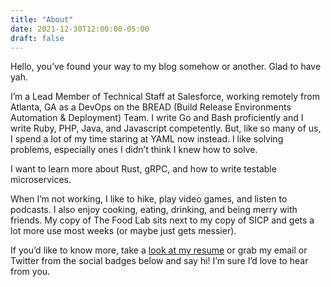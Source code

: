```yaml
---
title: "About"
date: 2021-12-30T12:00:00-05:00
draft: false
---
```


Hello, you’ve found your way to my blog somehow or another. Glad to have yah.

I’m a Lead Member of Technical Staff at Salesforce, working remotely from Atlanta, GA as a DevOps on the BREAD (Build Release Environments Automation & Deployment) Team. I write Go and Bash proficiently and I write Ruby, PHP, Java, and Javascript competently. But, like so many of us, I spend a lot of my time staring at YAML now instead. I like solving problems, especially ones I didn’t think I knew how to solve.

I want to learn more about Rust, gRPC, and how to write testable microservices.

When I’m not working, I like to hike, play video games, and listen to podcasts. I also enjoy cooking, eating, drinking, and being merry with friends. My copy of The Food Lab sits next to my copy of SICP and gets a lot more use most weeks (or maybe just gets messier).

If you’d like to know more, take a [look at my resume](/assets/resume.pdf) or grab my email or Twitter from the social badges below and say hi! I’m sure I’d love to hear from you.

